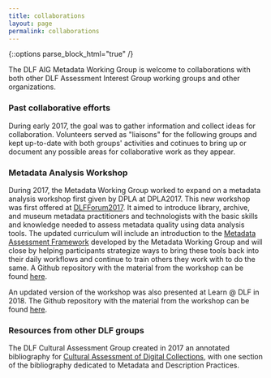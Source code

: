 ```yaml
---
title: collaborations
layout: page
permalink: collaborations
---
```


{::options parse_block_html="true" /}

The DLF AIG Metadata Working Group is welcome to collaborations with both other DLF Assessment Interest Group working groups and other organizations. 

### Past collaborative efforts
During early 2017, the goal was to gather information and collect ideas for collaboration. Volunteers served as "liaisons" for the following groups and kept up-to-date with both groups' activities and cotinues to bring up or document any possible areas for collaborative work as they appear.

### Metadata Analysis Workshop
During 2017, the Metadata Working Group worked to expand on a metadata analysis workshop first given by DPLA at DPLA2017. This new workshop was first offered at [DLFForum2017](https://forum2017.diglib.org/). It aimed to introduce library, archive, and museum metadata practitioners and technologists with the basic skills and knowledge needed to assess metadata quality using data analysis tools. The updated curriculum will include an introduction to the [Metadata Assessment Framework](/Framework) developed by the Metadata Working Group and will close by helping participants strategize ways to bring these tools back into their daily workflows and continue to train others they work with to do the same. A Github repository with the material from the workshop can be found [here](https://github.com/DLFMetadataAssessment/DLFMetadataQAWorkshop17).

An updated version of the workshop was also presented at Learn @ DLF in 2018. The Github repository with the material from the workshop can be found [here](https://github.com/DLFMetadataAssessment/2018MetadataAnalysisWorkshop).

### Resources from other DLF groups
The DLF Cultural Assessment Group created in 2017 an annotated bibliography for [Cultural Assessment of Digital Collections](https://osf.io/94pgj/), with one section of the bibliography dedicated to Metadata and Description Practices.
